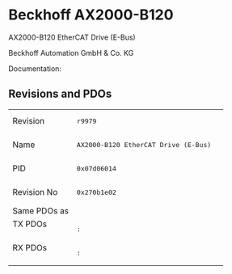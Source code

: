 # Beckhoff AX2000-B120

AX2000-B120 EtherCAT Drive (E-Bus)

Beckhoff Automation GmbH & Co. KG

Documentation: <a href=""></a>

## Revisions and PDOs
<table>
<tr >
<td class="first">Revision</td>
<td ><pre>r9979</pre></td>
</tr>
<tr >
<td class="first">Name</td>
<td ><pre>AX2000-B120 EtherCAT Drive (E-Bus)</pre></td>
</tr>
<tr >
<td class="first">PID</td>
<td ><pre>0x07d06014</pre></td>
</tr>
<tr >
<td class="first">Revision No</td>
<td ><pre>0x270b1e02</pre></td>
</tr>
<tr >
<td class="first">Same PDOs as</td>
<td ></td>
</tr>
<tr class="txpdo pdosection">
<td class="first" rowspan=1 valign=top>TX PDOs</td>
<td><pre>: </pre></td>
<td></td>
</tr>
<tr class="rxpdo pdosection">
<td class="first" rowspan=1 valign=top>RX PDOs</td>
<td><pre>: </pre></td>
<td></td>
</tr>
</table>

